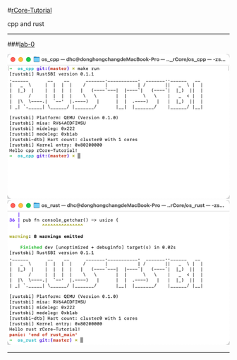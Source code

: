 
#[rCore-Tutorial](https://github.com/rcore-os/rCore-Tutorial)

cpp and rust

---

###[lab-0](https://github.com/rcore-os/rCore-Tutorial/tree/master/docs/lab-0/guide)

![lab-0_cpp](./readme_res/lab-0_cpp.png)
![lab-0_rust](./readme_res/lab-0_rust.png)

---
